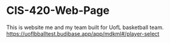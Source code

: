 # CIS-420-Web-Page
This is website me and my team built for UofL basketball team. https://uoflbballtest.budibase.app/app/mdkml#/player-select
